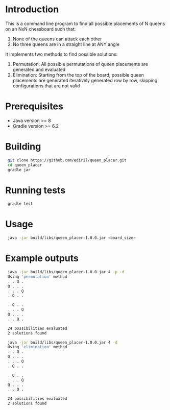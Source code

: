 # Introduction
This is a command line program to find all possible placements of 
N queens on an NxN chessboard such that:

1. None of the queens can attack each other
2. No three queens are in a straight line at ANY angle

It implements two methods to find possible solutions:
1. Permutation: All possible permutations of queen placements are generated and evaluated
2. Elimination: Starting from the top of the board, possible queen placements are generated 
iteratively generated row by row, skipping configurations that are not valid    

# Prerequisites
* Java version >= 8
* Gradle version >= 6.2

# Building
~~~ sh
 git clone https://github.com/ediril/queen_placer.git
 cd queen_placer
 gradle jar
~~~

# Running tests
~~~ sh
 gradle test
~~~

# Usage
~~~ sh
 java -jar build/libs/queen_placer-1.0.0.jar <board_size>
~~~

# Example outputs
~~~ sh
 java -jar build/libs/queen_placer-1.0.0.jar 4 -p -d
 Using 'permutation' method
 . . Q .
 Q . . .
 . . . Q
 . Q . .

 . Q . .
 . . . Q
 Q . . .
 . . Q .

 24 possibilities evaluated
 2 solutions found
~~~

~~~ sh
 java -jar build/libs/queen_placer-1.0.0.jar 4 -d
 Using 'elimination' method
 . . Q .
 Q . . .
 . . . Q
 . Q . .

 . Q . .
 . . . Q
 Q . . .
 . . Q .

 24 possibilities evaluated
 2 solutions found
~~~